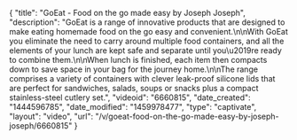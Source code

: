 {
    "title": "GoEat - Food on the go made easy by Joseph Joseph",
    "description": "GoEat is a range of innovative products that are designed to make eating homemade food on the go easy and convenient.\n\nWith GoEat you eliminate the need to carry around multiple food containers, and all the elements of your lunch are kept safe and separate until you\u2019re ready to combine them.\n\nWhen lunch is finished, each item then compacts down to save space in your bag for the journey home.\n\nThe range comprises a variety of containers with clever leak-proof silicone lids that are perfect for sandwiches, salads, soups or snacks plus a compact stainless-steel cutlery set.",
    "videoid": "6660815",
    "date_created": "1444596785",
    "date_modified": "1459978477",
    "type": "captivate",
    "layout": "video",
    "url": "\/v\/goeat-food-on-the-go-made-easy-by-joseph-joseph\/6660815"
}